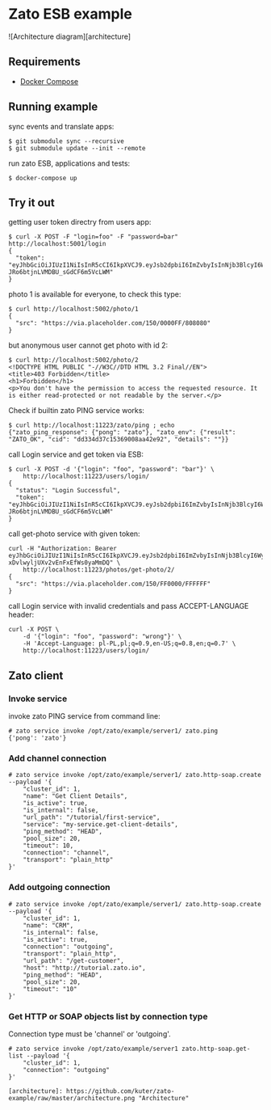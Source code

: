 # Zato ESB example

![Architecture diagram][architecture]

## Requirements

* [Docker Compose](https://docs.docker.com/compose/)

## Running example

sync events and translate apps:
```
$ git submodule sync --recursive
$ git submodule update --init --remote
```

run zato ESB, applications and tests:
```
$ docker-compose up
```

## Try it out

getting user token directry from users app:
```
$ curl -X POST -F "login=foo" -F "password=bar" http://localhost:5001/login
{ 
  "token": "eyJhbGciOiJIUzI1NiIsInR5cCI6IkpXVCJ9.eyJsb2dpbiI6ImZvbyIsInNjb3BlcyI6WyJwaG90b3M6dmlldyJdLCJleHAiOjE1ODc0MDczOTR9.8Ftdkm31_GTCgM-JRo6btjnLVMDBU_sGdCF6m5VcLWM"
}
```

photo 1 is available for everyone, to check this type:

```
$ curl http://localhost:5002/photo/1
{
  "src": "https://via.placeholder.com/150/0000FF/808080"
}
```

but anonymous user cannot get photo with id 2:
```
$ curl http://localhost:5002/photo/2
<!DOCTYPE HTML PUBLIC "-//W3C//DTD HTML 3.2 Final//EN">
<title>403 Forbidden</title>
<h1>Forbidden</h1>
<p>You don't have the permission to access the requested resource. It is either read-protected or not readable by the server.</p>
```

Check if builtin zato PING service works:
```
$ curl http://localhost:11223/zato/ping ; echo
{"zato_ping_response": {"pong": "zato"}, "zato_env": {"result": "ZATO_OK", "cid": "dd334d37c15369008aa42e92", "details": ""}}
```


call Login service and get token via ESB:
```
$ curl -X POST -d '{"login": "foo", "password": "bar"}' \
    http://localhost:11223/users/login/
{
  "status": "Login Successful",
  "token": "eyJhbGciOiJIUzI1NiIsInR5cCI6IkpXVCJ9.eyJsb2dpbiI6ImZvbyIsInNjb3BlcyI6WyJwaG90b3M6dmlldyJdLCJleHAiOjE1ODc0MDczOTR9.8Ftdkm31_GTCgM-JRo6btjnLVMDBU_sGdCF6m5VcLWM"
}
```
call get-photo service with given token:
```
curl -H "Authorization: Bearer eyJhbGciOiJIUzI1NiIsInR5cCI6IkpXVCJ9.eyJsb2dpbiI6ImZvbyIsInNjb3BlcyI6WyJwaG90b3M6dmlldyJdLCJleHAiOjE1ODc0MDgwNDd9.TgboV5Yy3zkXMx-xDvlwyljUXv2vEnFxEfWs0yaMmDQ" \
    http://localhost:11223/photos/get-photo/2/
{
  "src": "https://via.placeholder.com/150/FF0000/FFFFFF"
}
```
call Login service with invalid credentials and pass ACCEPT-LANGUAGE header:
```
curl -X POST \
    -d '{"login": "foo", "password": "wrong"}' \
    -H 'Accept-Language: pl-PL,pl;q=0.9,en-US;q=0.8,en;q=0.7' \
    http://localhost:11223/users/login/
```

## Zato client

### Invoke service
invoke zato PING service from command line:
```
# zato service invoke /opt/zato/example/server1/ zato.ping
{'pong': 'zato'}
```

### Add channel connection
```
# zato service invoke /opt/zato/example/server1/ zato.http-soap.create --payload '{
    "cluster_id": 1,
    "name": "Get Client Details",
    "is_active": true,
    "is_internal": false,
    "url_path": "/tutorial/first-service",
    "service": "my-service.get-client-details",
    "ping_method": "HEAD",
    "pool_size": 20,
    "timeout": 10,
    "connection": "channel",
    "transport": "plain_http"
}'
```
### Add outgoing connection
```
# zato service invoke /opt/zato/example/server1/ zato.http-soap.create --payload '{   
    "cluster_id": 1,
    "name": "CRM",
    "is_internal": false,
    "is_active": true,
    "connection": "outgoing",
    "transport": "plain_http",
    "url_path": "/get-customer",
    "host": "http://tutorial.zato.io",
    "ping_method": "HEAD",
    "pool_size": 20, 
    "timeout": "10"
}'
```
### Get HTTP or SOAP objects list by connection type
Connection type must be 'channel' or 'outgoing'.

```
# zato service invoke /opt/zato/example/server1 zato.http-soap.get-list --payload '{
    "cluster_id": 1,
    "connection": "outgoing"
}'

[architecture]: https://github.com/kuter/zato-example/raw/master/architecture.png "Architecture"
